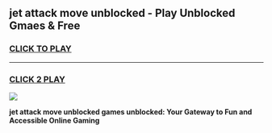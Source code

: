 
## jet attack move unblocked - Play Unblocked Gmaes & Free
<h3>
<a href="https://news.freeplayer.one?title=jet_attack_move_unblocked&ref=23F">CLICK TO PLAY</a></h3>
<hr>

<h3>
<a href="https://news.freeplayer.one?title=jet_attack_move_unblocked&ref=23F">CLICK 2 PLAY</a>
  
</h3>

<a href="https://news.freeplayer.one?title=jet_attack_move_unblocked&ref=23F/"><img src="https://clearcache.store/games.png"></a>


**jet attack move unblocked games unblocked: Your Gateway to Fun and Accessible Online Gaming**
